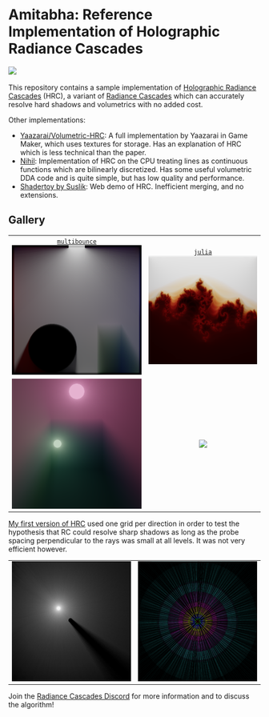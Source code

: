 # Amitabha: Reference Implementation of Holographic Radiance Cascades

<img src="images/teaser.svg">

This repository contains a sample implementation of [Holographic Radiance Cascades](https://arxiv.org/abs/2505.02041) (HRC), a variant of [Radiance Cascades](https://radiance-cascades.com/) which can accurately resolve hard shadows and volumetrics with no added cost.

Other implementations:
* [Yaazarai/Volumetric-HRC](https://github.com/Yaazarai/Volumetric-HRC): A full implementation by Yaazarai in Game Maker, which uses textures for storage. Has an explanation of HRC which is less technical than the paper.
* [Nihil](https://github.com/entropylost/nihil): Implementation of HRC on the CPU treating lines as continuous functions which are bilinearly discretized. Has some useful volumetric DDA code and is quite simple, but has low quality and performance.
* [Shadertoy by Suslik](https://www.shadertoy.com/view/4ctczl): Web demo of HRC. Inefficient merging, and no extensions.

## Gallery

<table align="center">
    <tr>
    <td align="center"><a href="src/bin/multibounce.rs"><code>multibounce</code></a><img src="images/cornell.png"></td>
    <td align="center"><a href="src/bin/julia.rs"><code>julia</code></a><img src="images/julia.png"></td>
    </tr>
    <tr>
    <td align="center"><img src="images/volumetrics.png"></td>
    <td align="center"><img src="images/pinhole-moving.avif"></td>
    </tr>
    <tr>
</table>

[My first version of HRC](https://github.com/entropylost/amitabha/blob/radial/src/main.rs) used one grid per direction in order to test the hypothesis that RC could resolve sharp shadows as long as the probe spacing perpendicular to the rays was small at all levels. It was not very efficient however.

<table>
    <td align="center"><img src="images/radial.png"></td>
    <td align="center"><img src="images/radial-diagram.png"></td>
</table>

Join the [Radiance Cascades Discord](https://discord.gg/EF9JfcEJPd) for more information and to discuss the algorithm!
